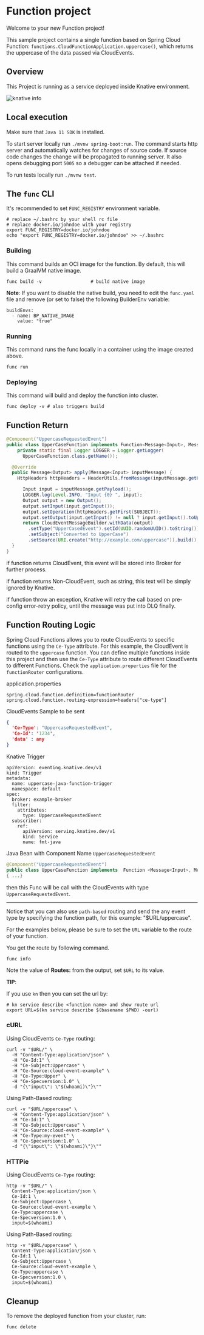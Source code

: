 # Function project

Welcome to your new Function project!

This sample project contains a single function based on Spring Cloud Function: `functions.CloudFunctionApplication.uppercase()`, which returns the uppercase of the data passed via CloudEvents.

## Overview

This Project is running as a service deployed inside Knative environment.

![knative info](./overview.jpg "knative-diagram")

## Local execution

Make sure that `Java 11 SDK` is installed.

To start server locally run `./mvnw spring-boot:run`.
The command starts http server and automatically watches for changes of source code.
If source code changes the change will be propagated to running server. It also opens debugging port `5005`
so a debugger can be attached if needed.

To run tests locally run `./mvnw test`.

## The `func` CLI

It's recommended to set `FUNC_REGISTRY` environment variable.

```shell script
# replace ~/.bashrc by your shell rc file
# replace docker.io/johndoe with your registry
export FUNC_REGISTRY=docker.io/johndoe
echo "export FUNC_REGISTRY=docker.io/johndoe" >> ~/.bashrc
```

### Building

This command builds an OCI image for the function. By default, this will build a GraalVM native image.

```shell script
func build -v                  # build native image
```

**Note**: If you want to disable the native build, you need to edit the `func.yaml` file and
remove (or set to false) the following BuilderEnv variable:
```
buildEnvs:
  - name: BP_NATIVE_IMAGE
    value: "true"
```


### Running

This command runs the func locally in a container
using the image created above.

```shell script
func run
```

### Deploying

This command will build and deploy the function into cluster.

```shell script
func deploy -v # also triggers build
```

## Function Return

```java
@Component("UppercaseRequestedEvent")
public class UpperCaseFunction implements Function<Message<Input>, Message<Output>> {
    private static final Logger LOGGER = Logger.getLogger(
      UpperCaseFunction.class.getName());

  @Override
  public Message<Output> apply(Message<Input> inputMessage) {
    HttpHeaders httpHeaders = HeaderUtils.fromMessage(inputMessage.getHeaders());

      Input input = inputMessage.getPayload();
      LOGGER.log(Level.INFO, "Input {0} ", input);
      Output output = new Output();
      output.setInput(input.getInput());
      output.setOperation(httpHeaders.getFirst(SUBJECT));
      output.setOutput(input.getInput() != null ? input.getInput().toUpperCase() : "NO DATA");
      return CloudEventMessageBuilder.withData(output)
        .setType("UpperCasedEvent").setId(UUID.randomUUID().toString())
        .setSubject("Converted to UpperCase")
        .setSource(URI.create("http://example.com/uppercase")).build();
  }
}
```

if function returns CloudEvent, this event will be stored into Broker for further process.

if function returns Non-CloudEvent, such as string, this text will be simply ignored by Knative.

if function throw an exception, Knative will retry the call based on pre-config error-retry policy, until the message was put into DLQ finally. 


## Function Routing Logic

Spring Cloud Functions allows you to route CloudEvents to specific functions using the `Ce-Type` attribute.
For this example, the CloudEvent is routed to the `uppercase` function. You can define multiple functions inside this project
and then use the `Ce-Type` attribute to route different CloudEvents to different Functions.
Check the `application.properties` file for the `functionRouter` configurations.

application.properties
```
spring.cloud.function.definition=functionRouter
spring.cloud.function.routing-expression=headers["ce-type"]
```

CloudEvents Sample to be sent
```json
{
  'Ce-Type': "UppercaseRequestedEvent",
  'Ce-Id': '1234',
  'data' : any
}
```

Knative Trigger
```
apiVersion: eventing.knative.dev/v1
kind: Trigger
metadata:
  name: uppercase-java-function-trigger
  namespace: default
spec:
  broker: example-broker
  filter:
    attributes:
      type: UppercaseRequestedEvent
  subscriber:
    ref:
      apiVersion: serving.knative.dev/v1
      kind: Service
      name: fmt-java
```

Java Bean with Component Name `UppercaseRequestedEvent`
```java
@Component("UppercaseRequestedEvent")
public class UpperCaseFunction implements  Function <Message<Input>, Message<Output>> 
{ ...}
```

then this Func will be call with the CloudEvents with type `UppercaseRequestedEvent`.

---

Notice that you can also use `path-based` routing and send the any event type by specifying the function path,
for this example: "$URL/uppercase".

For the examples below, please be sure to set the `URL` variable to the route of your function.

You get the route by following command.

```shell script
func info
```

Note the value of **Routes:** from the output, set `$URL` to its value.

__TIP__:

If you use `kn` then you can set the url by:

```shell script
# kn service describe <function name> and show route url
export URL=$(kn service describe $(basename $PWD) -ourl)
```

### cURL

Using CloudEvents `Ce-Type` routing:
```shell script
curl -v "$URL/" \
  -H "Content-Type:application/json" \
  -H "Ce-Id:1" \
  -H "Ce-Subject:Uppercase" \
  -H "Ce-Source:cloud-event-example" \
  -H "Ce-Type:Upper" \
  -H "Ce-Specversion:1.0" \
  -d "{\"input\": \"$(whoami)\"}\""
```

Using Path-Based routing:
```shell script
curl -v "$URL/uppercase" \
  -H "Content-Type:application/json" \
  -H "Ce-Id:1" \
  -H "Ce-Subject:Uppercase" \
  -H "Ce-Source:cloud-event-example" \
  -H "Ce-Type:my-event" \
  -H "Ce-Specversion:1.0" \
  -d "{\"input\": \"$(whoami)\"}\""
```

### HTTPie

Using CloudEvents `Ce-Type` routing:
```shell script
http -v "$URL/" \
  Content-Type:application/json \
  Ce-Id:1 \
  Ce-Subject:Uppercase \
  Ce-Source:cloud-event-example \
  Ce-Type:uppercase \
  Ce-Specversion:1.0 \
  input=$(whoami)
```

Using Path-Based routing:
```shell script
http -v "$URL/uppercase" \
  Content-Type:application/json \
  Ce-Id:1 \
  Ce-Subject:Uppercase \
  Ce-Source:cloud-event-example \
  Ce-Type:uppercase \
  Ce-Specversion:1.0 \
  input=$(whoami)
```

## Cleanup

To remove the deployed function from your cluster, run:

```shell
func delete
```
